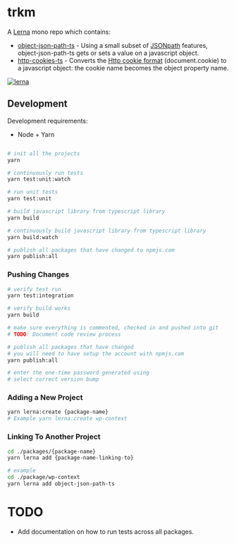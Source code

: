 # trkm

A [Lerna](https://lerna.js.org/) mono repo which contains:

* [object-json-path-ts](./packages/object-json-path-ts/README.md) - Using a small subset of [JSONpath](https://jsontostring.com/jsonpath/) features, object-json-path-ts gets or sets a value on a javascript object.
* [http-cookies-ts](./packages/http-cookies-ts/README.md) - Converts the [Http cookie format](https://developer.mozilla.org/en-US/docs/web/api/document/cookie) (document.cookie) to a javascript object: the cookie name becomes the object property name.

[![lerna](https://img.shields.io/badge/maintained%20with-lerna-cc00ff.svg)](https://lerna.js.org/)

## Development

Development requirements:

* Node + Yarn

```bash

# init all the projects
yarn

# continuously run tests
yarn test:unit:watch

# run unit tests
yarn test:unit

# build javascript library from typescript library
yarn build

# continuously build javascript library from typescript library
yarn build:watch

# publish all packages that have changed to npmjs.com
yarn publish:all
```

### Pushing Changes

```bash
# verify test run
yarn test:integration

# verify build works
yarn build

# make sure everything is commented, checked in and pushed into git
# TODO: Document code review process

# publish all packages that have changed
# you will need to have setup the account with npmjs.com
yarn publish:all

# enter the one-time password generated using 
# select correct version bump
```

### Adding a New Project

```bash
yarn lerna:create {package-name}
# Example yarn lerna:create wp-context
```

### Linking To Another Project

```bash
cd ./packages/{package-name}
yarn lerna add {package-name-linking-to}

# example
cd ./package/wp-context
yarn lerna add object-json-path-ts
```

# TODO

* Add documentation on how to run tests across all packages.
